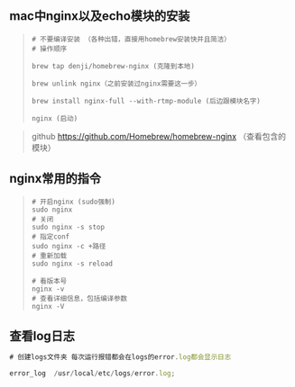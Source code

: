 ## mac中nginx以及echo模块的安装

> ```shell
> # 不要编译安装 （各种出错，直接用homebrew安装快并且简洁）
> # 操作顺序
> 
> brew tap denji/homebrew-nginx (克隆到本地)
> 
> brew unlink nginx（之前安装过nginx需要这一步）
> 
> brew install nginx-full --with-rtmp-module (后边跟模块名字)
> 
> nginx (启动)
> ```

> github     https://github.com/Homebrew/homebrew-nginx （查看包含的模块）

## nginx常用的指令

> ```shell
> # 开启nginx (sudo强制)
> sudo nginx 
> # 关闭
> sudo nginx -s stop
> # 指定conf
> sudo nginx -c +路径
> # 重新加载
> sudo nginx -s reload
> 
> # 看版本号
> nginx -v
> # 查看详细信息，包括编译参数
> nginx -V
> ```
>
>  

## 查看log日志

```js
# 创建logs文件夹 每次运行报错都会在logs的error.log都会显示日志

error_log  /usr/local/etc/logs/error.log;
```


